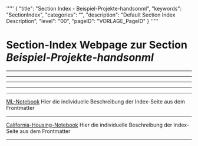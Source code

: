 '''''
{
"title": "Section Index - Beispiel-Projekte-handsonml",
"keywords": "SectionIndex",
"categories": "",
"description": "Default Section Index Description",
"level": "00",
"pageID": "VORLAGE_PageID"
}
'''''


<h1>Section-Index Webpage zur Section <i>Beispiel-Projekte-handsonml</i></h1>

<hr><hr><hr><hr><hr>


[ML-Notebook](C:/DocTool/output/Docus/DataScience/Praxis/Beispiel-Projekte-handsonml/01_the_machine_learning_landscape.md)
Hier die individuelle Beschreibung der Index-Seite aus dem Frontmatter<hr>


[California-Housing-Notebook](C:/DocTool/output/Docus/DataScience/Praxis/Beispiel-Projekte-handsonml/02_California_Housing_Regression.md)
Hier die individuelle Beschreibung der Index-Seite aus dem Frontmatter<hr>